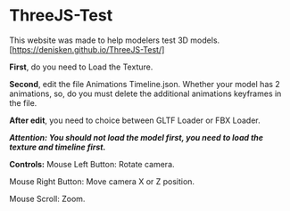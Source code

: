 # ThreeJS-Test

This website was made to help modelers test 3D models.
[https://denisken.github.io/ThreeJS-Test/]

**First**, do you need to Load the Texture.

**Second**, edit the file Animations Timeline.json. Whether your model has 2 animations, so, do you must delete the additional animations keyframes in the file.

**After edit**, you need to choice between GLTF Loader or FBX Loader.

**_Attention: You should not load the model first, you need to load the texture and timeline first._**

**Controls:**
Mouse Left Button: Rotate camera.

Mouse Right Button: Move camera X or Z position.

Mouse Scroll: Zoom.
